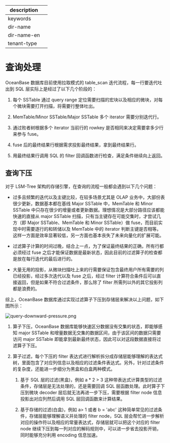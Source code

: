 |description||
|---|---|
|keywords||
|dir-name||
|dir-name-en||
|tenant-type||

# 查询处理

OceanBase 数据库目前使用拉取模式的 table_scan 迭代流程，每一行要迭代吐出到 SQL 层实际上是经过了以下几个阶段的：

1. 每个 SSTable 通过 query range 定位需要扫描的宏块以及相应的微块，对每个微块需要打开扫描，将需要行整体吐出。

2. MemTable/Minor SSTable/Major SSTable 多个 iterator 需要分别迭代行。

3. 通过败者树根据多个 iterator 当前行的 rowkey 是否相同来决定需要拿多少行来参与 fuse。

4. fuse 后的最终结果行根据需求投影最终结果，拿到最终结果行。

5. 用最终结果行调用 SQL 的 filter 回调函数进行检查，满足条件继续向上返回。

## 查询下压

对于 LSM-Tree 架构的存储引擎，在查询的流程一般都会遇到以下几个问题：

* 过多且频繁的迭代以及主键比较，在较多场景尤其是 OLAP 业务中，大部份表很少更新，数据基本都在基线 Major SSTable 中，MemTable 和 Minor SSTable 中只存在很少的增量或者更新数据。理想情况是大部分路径应该都能快速的直接从 major SSTable 扫描，只有当主键存在可能交集时，才尝试几方（即 Major SSTable、MemTable 和 Minor SSTable）做 fuse，而目前实现中时需要逐行的和转储以及 MemTable 中的 iterator 判断主键是否相等。这样一方面是效率显著较低，另一方面也基本丧失了未来向量化的扩展可能。

* 过滤算子计算的时间过晚，结合上一点，为了保证最终结果的正确，所有行都必须经过 fuse 之后才能保证数据是最新状态，因此目前的过滤算子的检查都是放在每行迭代的最后进行的。

* 大量无用的投影，从微块扫描吐上来的行需要保证包含最终用户所有需要的列已经投影，经过多次迭代以及 fuse 之后，经过 filter 计算符合条件后可以直接返回，但是如果不符合过滤条件，那么除了 filter 所需列以外的其它投影列都是浪费的。

综上，OceanBase 数据库通过实现过滤算子下压到存储层来解决以上问题，如下图所示：

![query-downward-pressure.png](https://obbusiness-private.oss-cn-shanghai.aliyuncs.com/doc/img/observer-enterprise/V4.2.1/700.reference/100.oceanbase-database-concepts/900.storage-architecture/query-downward-pressure.png)

1. 算子下压，OceanBase 数据库能够快速区分数据没有交集的状态，即能够感知 major SSTable 和增量数据无交集的数据区间，由于该区间的数据只需要访问 major SSTable 即能拿到最新最终状态，因此可以对这段数据直接将过滤算子下压。

2. 算子过滤，每个下压的 filter 表达式进行解析拆分成存储层能够理解的表达式树，里面包含了对应列信息以及相应的过滤条件表达式。另外，针对过滤条件的复杂度，还能进一步细分为黑盒和白盒两种模式。

   1. 基于 SQL 层的过滤(黑盒)，例如 a \* 2 \> 3 这种带表达式计算类型的过滤条件，存储层是无法处理的，还是需要回调 SQL 层函数处理。此时算子下压到微块 decoder 层后就无法再进一步下压，需要根据 filter node 信息投影出对应列然后调用 SQL 层回调函数来计算结果。

   2. 基于存储的过滤(白盒)，例如 a\> 1 或者 b = 'abc' 这种简单常见的过滤条件，存储层能够理解语义并处理的 filter node，SQL 层会帮忙进一步解析对应的操作符以及相应的常量表达式，存储层就可以把这个对应的 filter node 继续下压到每一列对应的解码规则中，可以进一步省去投影开销，同时能够充分利用 encoding 信息加速。
